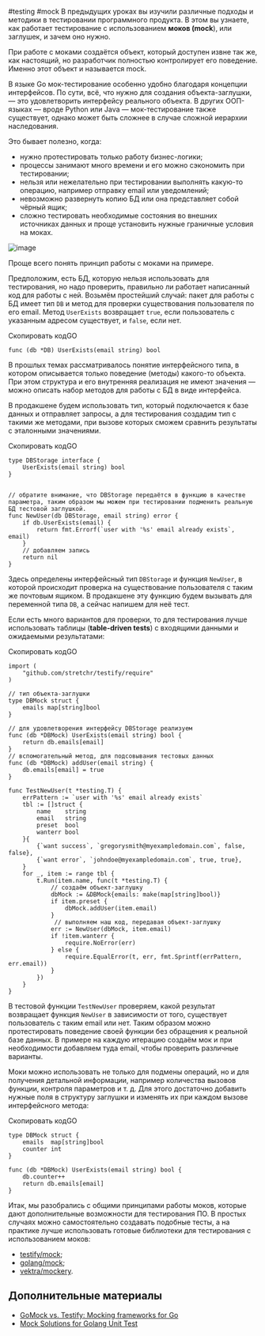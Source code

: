 #testing #mock
В предыдущих уроках вы изучили различные подходы и методики в тестировании программного продукта. В этом вы узнаете, как работает тестирование с использованием **моков (mock**), или заглушек, и зачем оно нужно.

При работе с моками создаётся объект, который доступен извне так же, как настоящий, но разработчик полностью контролирует его поведение. Именно этот объект и называется mock.

В языке Go мок-тестирование особенно удобно благодаря концепции интерфейсов. По сути, всё, что нужно для создания объекта-заглушки, — это удовлетворить интерфейсу реального объекта. В других ООП-языках — вроде Python или Java — мок-тестирование также существует, однако может быть сложнее в случае сложной иерархии наследования.

Это бывает полезно, когда:

-   нужно протестировать только работу бизнес-логики;
-   процессы занимают много времени и его можно сэкономить при тестировании;
-   нельзя или нежелательно при тестировании выполнять какую-то операцию, например отправку email или уведомлений;
-   невозможно развернуть копию БД или она представляет собой чёрный ящик;
-   сложно тестировать необходимые состояния во внешних источниках данных и проще установить нужные граничные условия на моках.

![image](https://pictures.s3.yandex.net/resources/basics_go_mocks_1655877162.png)

Проще всего понять принцип работы с моками на примере.

Предположим, есть БД, которую нельзя использовать для тестирования, но надо проверить, правильно ли работает написанный код для работы с ней. Возьмём простейший случай: пакет для работы с БД имеет тип `DB` и метод для проверки существования пользователя по его email. Метод `UserExists` возвращает `true`, если пользователь с указанным адресом существует, и `false`, если нет.

Скопировать кодGO

```
func (db *DB) UserExists(email string) bool 
```

В прошлых темах рассматривалось понятие интерфейсного типа, в котором описывается только поведение (методы) какого-то объекта. При этом структура и его внутренняя реализация не имеют значения — можно описать набор методов для работы с БД в виде интерфейса.

В продакшене будем использовать тип, который подключается к базе данных и отправляет запросы, а для тестирования создадим тип с такими же методами, при вызове которых сможем сравнить результаты с эталонными значениями.

Скопировать кодGO

```
type DBStorage interface {
    UserExists(email string) bool
}


// обратите внимание, что DBStorage передаётся в функцию в качестве параметра, таким образом мы можем при тестировании подменить реальную БД тестовой заглушкой.
func NewUser(db DBStorage, email string) error {
    if db.UserExists(email) {
        return fmt.Errorf(`user with '%s' email already exists`, email)
    }
    // добавляем запись
    return nil
} 
```

Здесь определены интерфейсный тип `DBStorage` и функция `NewUser`, в которой происходит проверка на существование пользователя с таким же почтовым ящиком. В продакшене эту функцию будем вызывать для переменной типа `DB`, а сейчас напишем для неё тест.

Если есть много вариантов для проверки, то для тестирования лучше использовать таблицы (**table-driven tests**) с входящими данными и ожидаемыми результатами:

Скопировать кодGO

```
import (
    "github.com/stretchr/testify/require"
)

// тип объекта-заглушки
type DBMock struct {
    emails map[string]bool
}

// для удовлетворения интерфейсу DBStorage реализуем  
func (db *DBMock) UserExists(email string) bool {
    return db.emails[email]
}
// вспомогательный метод, для подсовывания тестовых данных
func (db *DBMock) addUser(email string) {
    db.emails[email] = true
}

func TestNewUser(t *testing.T) {
    errPattern := `user with '%s' email already exists`
    tbl := []struct {
        name    string
        email   string
        preset  bool
        wanterr bool
    }{
        {`want success`, `gregorysmith@myexampledomain.com`, false, false},
        {`want error`, `johndoe@myexampledomain.com`, true, true},
    }
    for _, item := range tbl {
        t.Run(item.name, func(t *testing.T) {
            // создаём объект-заглушку 
            dbMock := &DBMock{emails: make(map[string]bool)}
            if item.preset {
                dbMock.addUser(item.email)
            }
             // выполняем наш код, передавая объект-заглушку
            err := NewUser(dbMock, item.email)
            if !item.wanterr {
                require.NoError(err)
            } else {
                require.EqualError(t, err, fmt.Sprintf(errPattern, err.email))
            }
        })
    }
} 
```

В тестовой функции `TestNewUser` проверяем, какой результат возвращает функция `NewUser` в зависимости от того, существует пользователь с таким email или нет. Таким образом можно протестировать поведение своей функции без обращения к реальной базе данных. В примере на каждую итерацию создаём мок и при необходимости добавляем туда email, чтобы проверить различные варианты.

Моки можно использовать не только для подмены операций, но и для получения детальной информации, например количества вызовов функции, контроля параметров и т. д. Для этого достаточно добавить нужные поля в структуру заглушки и изменять их при каждом вызове интерфейсного метода:

Скопировать кодGO

```
type DBMock struct {
    emails  map[string]bool
    counter int
}

func (db *DBMock) UserExists(email string) bool {
    db.counter++
    return db.emails[email]
} 
```

Итак, мы разобрались с общими принципами работы моков, которые дают дополнительные возможности для тестирования ПО. В простых случаях можно самостоятельно создавать подобные тесты, а на практике лучше использовать готовые библиотеки для тестирования с использованием моков:

-   [testify/mock](https://github.com/stretchr/testify);
-   [golang/mock](https://github.com/golang/mock);
-   [vektra/mockery](https://github.com/vektra/mockery).

## Дополнительные материалы

-   [GoMock vs. Testify: Mocking frameworks for Go](https://blog.codecentric.de/2019/07/gomock-vs-testify/)
-   [Mock Solutions for Golang Unit Test](https://laiyuanyuan-sg.medium.com/mock-solutions-for-golang-unit-test-a2b60bd3e157)